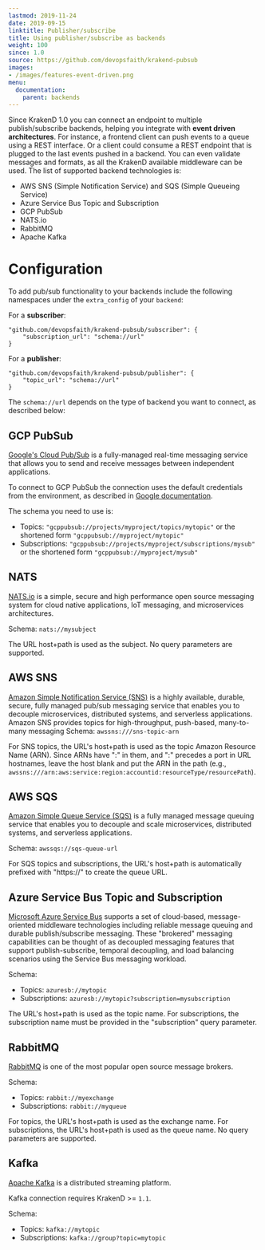 ```yaml
---
lastmod: 2019-11-24
date: 2019-09-15
linktitle: Publisher/subscribe
title: Using publisher/subscribe as backends
weight: 100
since: 1.0
source: https://github.com/devopsfaith/krakend-pubsub
images:
- /images/features-event-driven.png
menu:
  documentation:
    parent: backends
---
```

Since KrakenD 1.0 you can connect an endpoint to multiple publish/subscribe backends, helping you integrate with **event driven architectures**. For instance, a frontend client can push events to a queue using a REST interface. Or a client could consume a REST endpoint that is plugged to the last events pushed in a backend. You can even validate messages and formats, as all the KrakenD available middleware can be used. The list of supported backend technologies is:

- AWS SNS (Simple Notification Service) and SQS (Simple Queueing Service)
- Azure Service Bus Topic and Subscription
- GCP PubSub
- NATS.io
- RabbitMQ
- Apache Kafka

# Configuration
To add pub/sub functionality to your backends include the following namespaces under the `extra_config` of your `backend`:

For a **subscriber**:

	"github.com/devopsfaith/krakend-pubsub/subscriber": {
		"subscription_url": "schema://url"
	}

For a **publisher**:

	"github.com/devopsfaith/krakend-pubsub/publisher": {
		"topic_url": "schema://url"
	}

The `schema://url` depends on the type of backend you want to connect, as described below:

## GCP PubSub
[Google's Cloud Pub/Sub](https://cloud.google.com/pubsub/) is a fully-managed real-time messaging service that allows you to send and receive messages between independent applications.

To connect to GCP PubSub the connection uses the default credentials from the environment, as described in [Google documentation](https://cloud.google.com/docs/authentication/production).

The schema you need to use is:

- Topics: `"gcppubsub://projects/myproject/topics/mytopic"` or the shortened form `"gcppubsub://myproject/mytopic"`
- Subscriptions: `"gcppubsub://projects/myproject/subscriptions/mysub"` or the shortened form `"gcppubsub://myproject/mysub"`

## NATS
[NATS.io](https://nats.io/) is a simple, secure and high performance open source messaging system for cloud native applications, IoT messaging, and microservices architectures.

Schema: `nats://mysubject`

The URL host+path is used as the subject. No query parameters are supported.


## AWS SNS
[Amazon Simple Notification Service (SNS)](https://aws.amazon.com/sns/) is a highly available, durable, secure, fully managed pub/sub messaging service that enables you to decouple microservices, distributed systems, and serverless applications. Amazon SNS provides topics for high-throughput, push-based, many-to-many messaging
Schema: `awssns:///sns-topic-arn`

For SNS topics, the URL's host+path is used as the topic Amazon Resource Name (ARN). Since ARNs have ":" in them, and ":" precedes a port in URL hostnames, leave the host blank and put the ARN in the path (e.g., `awssns:///arn:aws:service:region:accountid:resourceType/resourcePath`).

## AWS SQS
[Amazon Simple Queue Service (SQS)](https://aws.amazon.com/sqs/) is a fully managed message queuing service that enables you to decouple and scale microservices, distributed systems, and serverless applications.

Schema: `awssqs://sqs-queue-url`

For SQS topics and subscriptions, the URL's host+path is automatically prefixed with "https://" to create the queue URL.

## Azure Service Bus Topic and Subscription
[Microsoft Azure Service Bus](https://docs.microsoft.com/en-us/azure/service-bus-messaging/service-bus-queues-topics-subscriptions) supports a set of cloud-based, message-oriented middleware technologies including reliable message queuing and durable publish/subscribe messaging. These "brokered" messaging capabilities can be thought of as decoupled messaging features that support publish-subscribe, temporal decoupling, and load balancing scenarios using the Service Bus messaging workload.

Schema:

- Topics: `azuresb://mytopic`
- Subscriptions: `azuresb://mytopic?subscription=mysubscription`

The URL's host+path is used as the topic name. For subscriptions, the subscription name must be provided in the "subscription" query parameter.

## RabbitMQ
[RabbitMQ](https://www.rabbitmq.com/) is one of the most popular open source message brokers.

Schema:

- Topics: `rabbit://myexchange`
- Subscriptions: `rabbit://myqueue`

For topics, the URL's host+path is used as the exchange name. For subscriptions, the URL's host+path is used as the queue name. No query parameters are supported.

## Kafka
[Apache Kafka](https://kafka.apache.org/) is a distributed streaming platform.

Kafka connection requires KrakenD >= `1.1`.

Schema:

- Topics: `kafka://mytopic`
- Subscriptions: `kafka://group?topic=mytopic`

